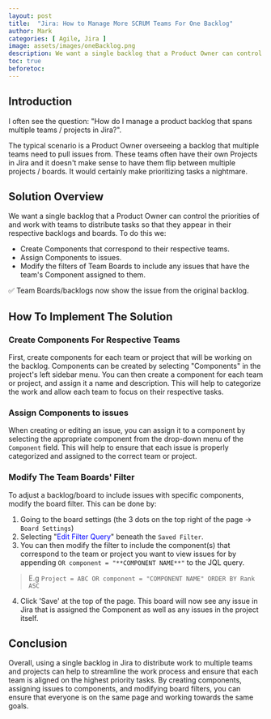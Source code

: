 ```yaml
---
layout: post
title:  "Jira: How to Manage More SCRUM Teams For One Backlog"
author: Mark
categories: [ Agile, Jira ]
image: assets/images/oneBacklog.png
description: We want a single backlog that a Product Owner can control the priorities of and work with teams to distribute tasks so that they appear in their respective backlogs and boards
toc: true
beforetoc: 
---
```

## Introduction
I often see the question: "How do I manage a product backlog that spans multiple teams / projects in Jira?".  

The typical scenario is a Product Owner overseeing a backlog that multiple teams need to pull issues from. These teams often have their own Projects in Jira and it doesn't make sense to have them flip between multiple projects / boards. It would certainly make prioritizing tasks a nightmare.

## Solution Overview
We want a single backlog that a Product Owner can control the priorities of and work with teams to distribute tasks so that they appear in their respective backlogs and boards. To do this we:
-  Create Components that correspond to their respective teams. 
- Assign Components to issues.
- Modify the filters of Team Boards to include any issues that have the team's Component assigned to them.

✅ Team Boards/backlogs now show the issue from the original backlog.

## How To Implement The Solution

### Create Components For Respective Teams
First, create components for each team or project that will be working on the backlog. Components can be created by selecting "Components" in the project's left sidebar menu. You can then create a component for each team or project, and assign it a name and description. This will help to categorize the work and allow each team to focus on their respective tasks.
 
### Assign Components to issues
When creating or editing an issue, you can assign it to a component by selecting the appropriate component from the drop-down menu of the `Component` field. This will help to ensure that each issue is properly categorized and assigned to the correct team or project.

### Modify The Team Boards' Filter
To adjust a backlog/board to include issues with specific components, modify the board filter. This can be done by:
1. Going to the board settings (the 3 dots on the top right of the page -> `Board Settings`)
2. Selecting  "<font color=blue>Edit Filter Query</font>" beneath the `Saved Filter`. 
3. You can then modify the filter to include the component(s) that correspond to the team or project you want to view issues for by appending `OR component = "**COMPONENT NAME**"` to the JQL query. 
>E.g 
>`Project = ABC OR component = "COMPONENT NAME" ORDER BY Rank ASC`  

4. Click 'Save' at the top of the page. This board will now see any issue in Jira that is assigned the Component as well as any issues in the project itself.

## Conclusion
Overall, using a single backlog in Jira to distribute work to multiple teams and projects can help to streamline the work process and ensure that each team is aligned on the highest priority tasks. By creating components, assigning issues to components, and modifying board filters, you can ensure that everyone is on the same page and working towards the same goals.
<!--stackedit_data:
eyJoaXN0b3J5IjpbLTE3OTg2MDM0MjcsLTE3MTY4MDk0OThdfQ
==
-->